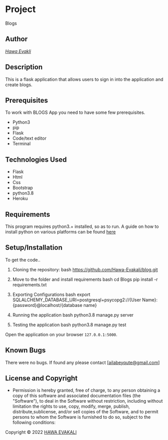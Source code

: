 # Project
Blogs

## Author

[*Hawa Evakli*]()

## Description

This is a flask application that allows users to sign in into the application and create blogs.

## Prerequisites
To work with BLOGS App you need to have some few prerequisites.
* Python3
* pip
* Flask
* Code/text editor
* Terminal
## Technologies Used

* Flask
* Html
* Css
* Bootstrap
* python3.8
* Heroku

## Requirements

This program requires python3.+ installed, so as to run. A guide on how to install python on various platforms can be found [here](https://www.python.org/)

## Setup/Installation

To get the code..

1. Cloning the repository:
  bash
  https://github.com/Hawa-Evakali/blog.git

2. Move to the folder and install requirements
  bash
  cd Blogs
  pip install -r requirements.txt
  
3. Exporting Configurations
  bash
  export SQLALCHEMY_DATABASE_URI=postgresql+psycopg2://{User Name}:{password}@localhost/{database name}
  
4. Running the application
  bash
  python3.8 manage.py server
  
5. Testing the application
  bash
  python3.8 manage.py test
  
Open the application on your browser `127.0.0.1:5000`.

## Known Bugs
There were no bugs. If found any please contact 
[ailabeyqute@gmail.com]

## License  and Copyright
* Permission is hereby granted, free of charge, to any person obtaining a copy of this software and associated documentation files (the "Software"), to deal in the Software without restriction, including without limitation the rights to use, copy, modify, merge, publish, distribute,sublicense, and/or sell copies of the Software, and to permit persons to whom the Software is furnished to do so, subject to the following conditions:

Copyright © 2022  [HAWA EVAKALI](https://github.com/Hawa-Evakali)